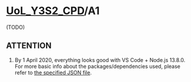 # [UoL_Y3S2_CPD](https://github.com/ArvinZJC/UoL_Y3S2_CPD)/A1

(TODO)

## ATTENTION

1. By 1 April 2020, everything looks good with VS Code + Node.js 13.8.0. For more basic info about the packages/dependencies used, please refer to [the specified JSON file](https://github.com/ArvinZJC/UoL_Y3S2_CPD/blob/master/A1/package.json).